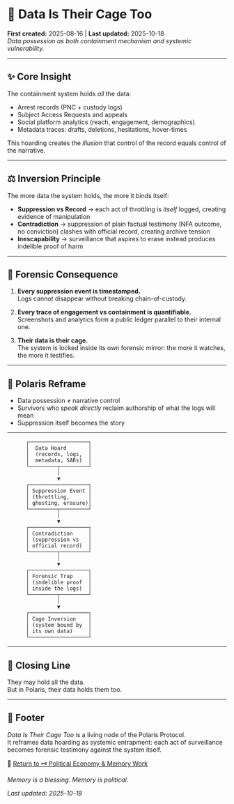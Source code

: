 # 🧾 Data Is Their Cage Too  
**First created:** 2025-08-16 | **Last updated:** 2025-10-18  
*Data possession as both containment mechanism and systemic vulnerability.*  

---

## ✨ Core Insight  

The containment system holds *all* the data:  
- Arrest records (PNC + custody logs)  
- Subject Access Requests and appeals  
- Social platform analytics (reach, engagement, demographics)  
- Metadata traces: drafts, deletions, hesitations, hover-times  

This hoarding creates the *illusion* that control of the record equals control of the narrative.  

---

## ⚖️ Inversion Principle  

The more data the system holds, the more it binds itself:  

- **Suppression vs Record** → each act of throttling is *itself* logged, creating evidence of manipulation  
- **Contradiction** → suppression of plain factual testimony (NFA outcome, no conviction) clashes with official record, creating archive tension  
- **Inescapability** → surveillance that aspires to erase instead produces indelible proof of harm  

---

## 🧿 Forensic Consequence  

1. **Every suppression event is timestamped.**  
   Logs cannot disappear without breaking chain-of-custody.  

2. **Every trace of engagement vs containment is quantifiable.**  
   Screenshots and analytics form a public ledger parallel to their internal one.  

3. **Their data is their cage.**  
   The system is locked inside its own forensic mirror: the more it watches, the more it testifies.  

---

## 🔮 Polaris Reframe  

- Data possession ≠ narrative control  
- Survivors who *speak directly* reclaim authorship of what the logs will mean  
- Suppression itself becomes the story

---

          ┌───────────────────┐
          │  Data Hoard       │
          │  (records, logs,  │
          │  metadata, SARs)  │
          └─────────┬─────────┘
                    │
                    ▼
          ┌───────────────────┐
          │ Suppression Event │
          │ (throttling,      │
          │ ghosting, erasure)│
          └─────────┬─────────┘
                    │
                    ▼
          ┌───────────────────┐
          │ Contradiction     │
          │ (suppression vs   │
          │ official record)  │
          └─────────┬─────────┘
                    │
                    ▼
          ┌───────────────────┐
          │ Forensic Trap     │
          │ (indelible proof  │
          │ inside the logs)  │
          └─────────┬─────────┘
                    │
                    ▼
          ┌───────────────────┐
          │ Cage Inversion    │
          │ (system bound by  │
          │ its own data)     │
          └───────────────────┘


---

## 🐝 Closing Line  

They may hold all the data.  
But in Polaris, their data holds them too.  

---

## 🏮 Footer  

*Data Is Their Cage Too* is a living node of the Polaris Protocol.  
It reframes data hoarding as systemic entrapment: each act of surveillance becomes forensic testimony against the system itself.  

🏮 [Return to 🗝️ Political Economy & Memory Work](./README.md)

*Memory is a blessing. Memory is political.* 

_Last updated: 2025-10-18_  

